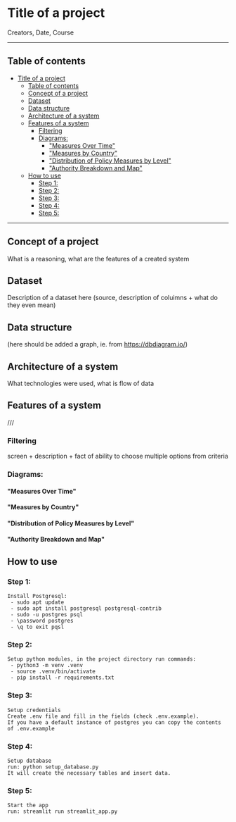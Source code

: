 # Title of a project
Creators, Date, Course

----
## Table of contents
- [Title of a project](#title-of-a-project)
  - [Table of contents](#table-of-contents)
  - [Concept of a project](#concept-of-a-project)
  - [Dataset](#dataset)
  - [Data structure](#data-structure)
  - [Architecture of a system](#architecture-of-a-system)
  - [Features of a system](#features-of-a-system)
    - [Filtering](#filtering)
    - [Diagrams:](#diagrams)
      - ["Measures Over Time"](#measures-over-time)
      - ["Measures by Country"](#measures-by-country)
      - ["Distribution of Policy Measures by Level"](#distribution-of-policy-measures-by-level)
      - ["Authority Breakdown and Map"](#authority-breakdown-and-map)
  - [How to use](#how-to-use)
    - [Step 1:](#step-1)
    - [Step 2:](#step-2)
    - [Step 3:](#step-3)
    - [Step 4:](#step-4)
    - [Step 5:](#step-5)
---
## Concept of a project
What is a reasoning, what are the features of a created system

## Dataset
Description of a dataset here (source, description of coluimns + what do they even mean)

## Data structure
(here should be added a graph, ie. from https://dbdiagram.io/)

## Architecture of a system
What technologies were used, what is flow of data


## Features of a system
///
### Filtering
screen + description + fact of ability to choose multiple options from criteria

### Diagrams:

#### "Measures Over Time"

#### "Measures by Country"

#### "Distribution of Policy Measures by Level"

#### "Authority Breakdown and Map"


## How to use

### Step 1: 
    Install Postgresql:
     - sudo apt update
     - sudo apt install postgresql postgresql-contrib
     - sudo -u postgres psql
     - \password postgres
     - \q to exit pqsl

### Step 2:
    Setup python modules, in the project directory run commands:
     - python3 -m venv .venv
     - source .venv/bin/activate
     - pip install -r requirements.txt

### Step 3:
    Setup credentials
    Create .env file and fill in the fields (check .env.example).
    If you have a default instance of postgres you can copy the contents of .env.example

### Step 4:
    Setup database
    run: python setup_database.py
    It will create the necessary tables and insert data.

### Step 5:
    Start the app
    run: streamlit run streamlit_app.py
